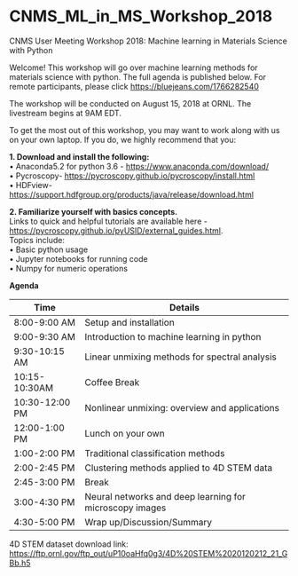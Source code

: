 # CNMS_ML_in_MS_Workshop_2018

CNMS User Meeting Workshop 2018: Machine learning in Materials Science with Python


Welcome! This workshop will go over machine learning methods for materials science with python. The full agenda is published below. For remote participants, please click https://bluejeans.com/1766282540  

The workshop will be conducted on August 15, 2018 at ORNL. The livestream begins at 9AM EDT. 

To get the most out of this workshop, you may want to work along with us on your own laptop. If you do, we highly recommend that you:

<b>1. Download and install the following:</b><br>
  • Anaconda5.2 for python 3.6 - https://www.anaconda.com/download/ <br>
  • Pycroscopy- https://pycroscopy.github.io/pycroscopy/install.html <br>
  • HDFview- https://support.hdfgroup.org/products/java/release/download.html <br>
  
<b>2. Familiarize yourself with basics concepts.</b><br>Links to quick and helpful tutorials are available here - https://pycroscopy.github.io/pyUSID/external_guides.html. <br>Topics include: <br>
  • Basic python usage<br>
  • Jupyter notebooks for running code<br>
  • Numpy for numeric operations<br>

<b>Agenda</b>

Time | Details
--- | --- | 
8:00-9:00 AM	| Setup and installation
9:00-9:30 AM	| Introduction to machine learning in python
9:30-10:15 AM	| Linear unmixing methods for spectral analysis
10:15-10:30AM	| Coffee Break
10:30-12:00 PM	| Nonlinear unmixing: overview and applications
12:00-1:00 PM	| Lunch on your own
1:00-2:00 PM	| Traditional classification methods
2:00-2:45 PM	| Clustering methods applied to 4D STEM data
2:45-3:00 PM	| Break
3:00-4:30 PM	| Neural networks and deep learning for microscopy images
4:30-5:00 PM	| Wrap up/Discussion/Summary


4D STEM dataset download link: https://ftp.ornl.gov/ftp_out/uP10oaHfq0g3/4D%20STEM%2020120212_21_GBb.h5
